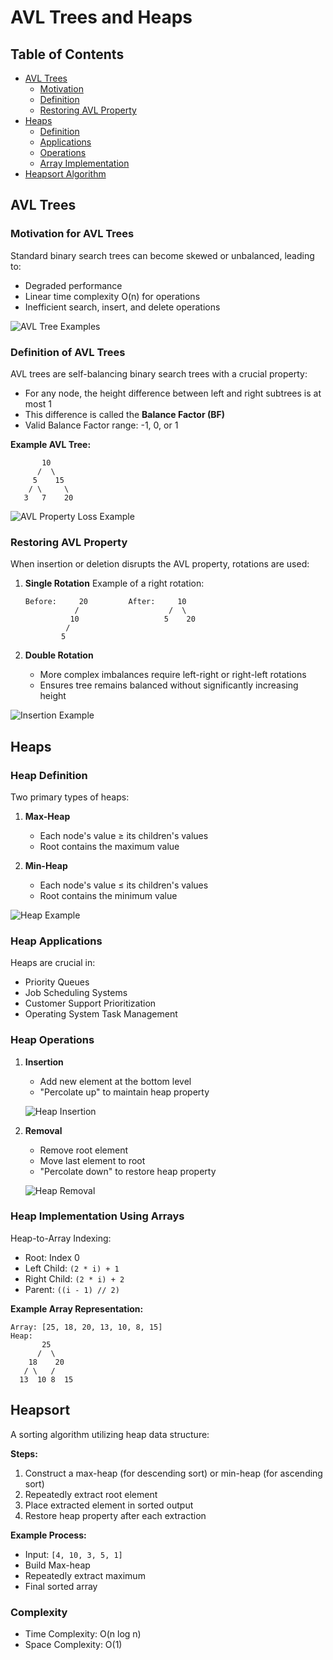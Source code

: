 # AVL Trees and Heaps

## Table of Contents
- [AVL Trees](#avl-trees)
  - [Motivation](#motivation-for-avl-trees)
  - [Definition](#definition-of-avl-trees)
  - [Restoring AVL Property](#restoring-avl-property)
- [Heaps](#heaps)
  - [Definition](#heap-definition)
  - [Applications](#heap-applications)
  - [Operations](#heap-operations)
  - [Array Implementation](#heap-implementation-using-arrays)
- [Heapsort Algorithm](#heapsort)

## AVL Trees

### Motivation for AVL Trees

Standard binary search trees can become skewed or unbalanced, leading to:
- Degraded performance
- Linear time complexity O(n) for operations
- Inefficient search, insert, and delete operations

![AVL Tree Examples](/week9-AVLtrees&heaps/images/avltree_examples.png)

### Definition of AVL Trees

AVL trees are self-balancing binary search trees with a crucial property:
- For any node, the height difference between left and right subtrees is at most 1
- This difference is called the **Balance Factor (BF)**
- Valid Balance Factor range: -1, 0, or 1

**Example AVL Tree:**
```
       10
      /  \
     5    15
    / \     \
   3   7    20
```

![AVL Property Loss Example](/week9-AVLtrees&heaps/images/avlexample_whichnodeloseavl_property.png)

### Restoring AVL Property

When insertion or deletion disrupts the AVL property, rotations are used:

1. **Single Rotation**
   Example of a right rotation:
   ```
   Before:     20         After:     10
              /                    /  \
             10                   5    20
            /
           5
   ```

2. **Double Rotation**
   - More complex imbalances require left-right or right-left rotations
   - Ensures tree remains balanced without significantly increasing height

![Insertion Example](/week9-AVLtrees&heaps/images/insertionAVLexample_whathappenswheninsert13.png)

## Heaps

### Heap Definition

Two primary types of heaps:

1. **Max-Heap**
   - Each node's value ≥ its children's values
   - Root contains the maximum value

2. **Min-Heap**
   - Each node's value ≤ its children's values
   - Root contains the minimum value

![Heap Example](/week9-AVLtrees&heaps/images/heap_example1.png)

### Heap Applications

Heaps are crucial in:
- Priority Queues
- Job Scheduling Systems
- Customer Support Prioritization
- Operating System Task Management

### Heap Operations

1. **Insertion**
   - Add new element at the bottom level
   - "Percolate up" to maintain heap property

   ![Heap Insertion](/week9-AVLtrees&heaps/images/heapinsertion_example2.png)

2. **Removal**
   - Remove root element
   - Move last element to root
   - "Percolate down" to restore heap property

   ![Heap Removal](/week9-AVLtrees&heaps/images/heap_removal_example.png)

### Heap Implementation Using Arrays

Heap-to-Array Indexing:
- Root: Index 0
- Left Child: `(2 * i) + 1`
- Right Child: `(2 * i) + 2`
- Parent: `((i - 1) // 2)`

**Example Array Representation:**
```
Array: [25, 18, 20, 13, 10, 8, 15]
Heap:
       25
      /  \
    18    20
   / \   / 
  13  10 8  15
```

## Heapsort

A sorting algorithm utilizing heap data structure:

**Steps:**
1. Construct a max-heap (for descending sort) or min-heap (for ascending sort)
2. Repeatedly extract root element
3. Place extracted element in sorted output
4. Restore heap property after each extraction

**Example Process:**
- Input: `[4, 10, 3, 5, 1]`
- Build Max-heap
- Repeatedly extract maximum
- Final sorted array

### Complexity
- Time Complexity: O(n log n)
- Space Complexity: O(1)

